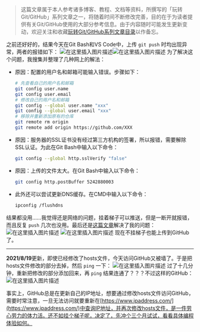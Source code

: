 > 这篇文章属于本人参考诸多博客、教程、文档等资料，所撰写的「玩转Git/GitHub」系列文章之一，将随着时间不断修改完善，目的在于为读者提供有关Git/GitHub使用的大部分参考信息。由于内容随时可能发生更新变动，欢迎关注和收藏[玩转Git/GitHub系列文章目录](https://memcpy0.blog.csdn.net/article/details/119684105)以作备忘。

之前还好好的，结果今天在Git Bash和VS Code中，上传 `git push` 时均出现异常，两者的报错如下：
![在这里插入图片描述](https://img-blog.csdnimg.cn/372e7340bd0145a9a83719cc25e30b78.png)![在这里插入图片描述](https://img-blog.csdnimg.cn/4f424adfc4e648f9af251eccebdb25b1.png)
为了解决这个问题，我搜集并整理了几种网上的解法：
- 原因：配置的用户名和邮箱可能输入错误。步骤如下： 
	```bash
	# 先查看自己的用户名和邮箱
	git config user.name
	git config user.email
	# 修改自己的用户名和邮箱
	git config --global user.name "xxx"
	git config --global user.email "xxx"
	# 移除并重新添加原有的仓库
	git remote rm origin
	git remote add origin https://github.com/XXX
	```
- 原因：服务器的SSL证书没有经过第三方机构的签署，所以报错，需要解除SSL认证。为此在Git Bash中输入以下命令：
    ```bash
    git config --global http.sslVerify "false"
	```
- 原因：上传的文件太大。在Git Bash中输入以下命令：
    ```bash
    git config http.postBuffer 5242880003
	```
 - 此外还可以尝试更新DNS缓存。在CMD中输入以下命令：
    ```bash
    ipconfig /flushdns
	```

结果都没用……我觉得还是网络的问题，挂着梯子可以推送，但是一断开就报错，而且反复 `push` 几次也没用。最后还是[这篇文章](https://blog.csdn.net/qq_29493173/article/details/113092656)解决了我的问题：
![在这里插入图片描述](https://img-blog.csdnimg.cn/b1da3085cba1407a8de83f97759bf9b7.png?x-oss-process=image/watermark,type_ZmFuZ3poZW5naGVpdGk,shadow_10,text_aHR0cHM6Ly9ibG9nLmNzZG4ubmV0L215UmVhbGl6YXRpb24=,size_16,color_FFFFFF,t_70)
![在这里插入图片描述](https://img-blog.csdnimg.cn/a946bbfd9e21450194c6bfe3da3bcd2c.png?x-oss-process=image/watermark,type_ZmFuZ3poZW5naGVpdGk,shadow_10,text_aHR0cHM6Ly9ibG9nLmNzZG4ubmV0L215UmVhbGl6YXRpb24=,size_16,color_FFFFFF,t_70)
现在不挂梯子也能上传到GitHub了。

---
**2021/8/19**更新，即使已经修改了hosts文件，今天访问GitHub又被墙了。于是把hosts文件修改的部分去掉，然后 `ping` 一下：
![在这里插入图片描述](https://img-blog.csdnimg.cn/762aa7ff2adf4515888b69e67c1adb4b.png)
过了十几分钟，重新把修改的部分添加回来，再 `ping` 结果连通了？？？不过这样的GitHub：
![在这里插入图片描述](https://img-blog.csdnimg.cn/cd325cc3436f4fd09b225ee5b47a33a1.png?x-oss-process=image/watermark,type_ZmFuZ3poZW5naGVpdGk,shadow_10,text_aHR0cHM6Ly9ibG9nLmNzZG4ubmV0L215UmVhbGl6YXRpb24=,size_16,color_FFFFFF,t_70)

事实上，GitHub总是在更新自己的IP地址，想要通过修改hosts文件访问GitHub，需要时常注意，一旦无法访问就要重新在[https://www.ipaddress.com/](https://www.ipaddress.com/)中查询IP地址，并再次修改hosts文件，是一件劳心劳力的体力活。还不如挂个梯子呢，决定了，先冲个三个月试试，看看具体编程体验如何。

